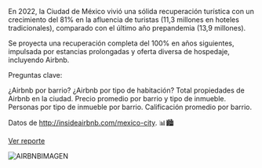 En 2022, la Ciudad de México vivió una sólida recuperación turística con un crecimiento del 81% en la afluencia de turistas (11,3 millones en hoteles tradicionales), comparado con el último año prepandemia (13,9 millones).

Se proyecta una recuperación completa del 100% en años siguientes, impulsada por estancias prolongadas y oferta diversa de hospedaje, incluyendo Airbnb.

Preguntas clave:

¿Airbnb por barrio?
¿Airbnb por tipo de habitación?
Total propiedades de Airbnb en la ciudad.
Precio promedio por barrio y tipo de inmueble.
Personas por tipo de inmueble por barrio.
Calificación promedio por barrio.

Datos de http://insideairbnb.com/mexico-city. 📊🏙️

[Ver reporte](https://app.powerbi.com/view?r=eyJrIjoiMzY2NjJhZGMtYjkxNC00Y2QxLWEwMDItOGQ2ZWU1MDM5ZWQ0IiwidCI6ImRmODY3OWNkLWE4MGUtNDVkOC05OWFjLWM4M2VkN2ZmOTVhMCJ9)

![AIRBNBIMAGEN](https://github.com/ErnestRr/powerbi/assets/108312348/7a1fd9cc-4091-4db8-a0fa-c8efadc642aa)

